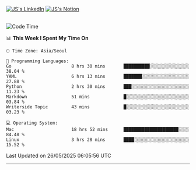 
[![JS's LinkedIn](https://img.shields.io/badge/LinkedIn-blue?style=for-the-badge&logo=linkedin)](https://www.linkedin.com/in/jaeseung-lee-5a2a32139/) 
[![JS's Notion](https://img.shields.io/badge/Notion-black?style=for-the-badge&logo=notion)](https://bit.ly/ljswiki1) <br><br>
<!-- ![JS's GitHub stats](https://github-readme-stats-lemon-five.vercel.app/api?username=tkxkd0159&hide=contribs,prs,stars,issues&show_icons=true&theme=react&include_all_commits=true)   -->
<!-- ![Top Langs](https://github-readme-stats-lemon-five.vercel.app/api/top-langs/?username=tkxkd0159&layout=compact&hide=jupyter%20notebook,scss,html,css&langs_count=10)  -->


<!--START_SECTION:waka-->
![Code Time](http://img.shields.io/badge/Code%20Time-3%2C704%20hrs%2048%20mins-blue)

📊 **This Week I Spent My Time On** 

```text
🕑︎ Time Zone: Asia/Seoul

💬 Programming Languages: 
Go                       8 hrs 30 mins       ██████████░░░░░░░░░░░░░░░   38.04 % 
YAML                     6 hrs 13 mins       ███████░░░░░░░░░░░░░░░░░░   27.88 % 
Python                   2 hrs 30 mins       ███░░░░░░░░░░░░░░░░░░░░░░   11.23 % 
Markdown                 51 mins             █░░░░░░░░░░░░░░░░░░░░░░░░   03.84 % 
Writerside Topic         43 mins             █░░░░░░░░░░░░░░░░░░░░░░░░   03.23 % 

💻 Operating System: 
Mac                      18 hrs 52 mins      █████████████████████░░░░   84.48 % 
Linux                    3 hrs 28 mins       ████░░░░░░░░░░░░░░░░░░░░░   15.52 % 
```


 Last Updated on 26/05/2025 06:05:56 UTC
<!--END_SECTION:waka-->

---
<!---
<a href="https://github.com/tkxkd0159/books">
  <img align="center" src="https://github-readme-stats-lemon-five.vercel.app/api/pin/?username=tkxkd0159&repo=books&theme=react" />
</a>
-->

<!---
- 🔭 I’m currently working on ...
- 🌱 I’m currently learning blockchain and distributed network
- 👯 I’m looking to collaborate on ...
- 🤔 I’m looking for help with ...
- 💬 Ask me about ...
- 📫 How to reach me: ...
- 😄 Pronouns: ...
- ⚡ Fun fact: ...
-->
